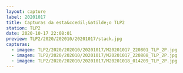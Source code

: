 ```yaml
---
layout: capture
label: 20201017
title: Capturas da esta&ccedil;&atilde;o TLP2
station: TLP2
date: 2020-10-17 22:08:01
preview: TLP2/2020/202010/20201017/stack.jpg
capturas:
  - imagem: TLP2/2020/202010/20201017/M20201017_220801_TLP_2P.jpg
  - imagem: TLP2/2020/202010/20201017/M20201017_220808_TLP_2P.jpg
  - imagem: TLP2/2020/202010/20201017/M20201018_014209_TLP_2P.jpg
---
```

